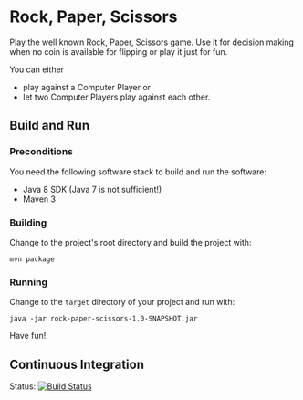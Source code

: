 # Rock, Paper, Scissors
Play the well known Rock, Paper, Scissors game. Use it for decision making when no coin is available for flipping or play it just for fun.

You can either 

- play against a Computer Player or 
- let two Computer Players play against each other.

## Build and Run
### Preconditions
You need the following software stack to build and run the software: 

- Java 8 SDK (Java 7 is not sufficient!)
- Maven 3

### Building
Change to the project's root directory and build the project with:

`mvn package`

### Running
Change to the `target` directory of your project and run with:

`java -jar rock-paper-scissors-1.0-SNAPSHOT.jar`

Have fun!

## Continuous Integration
Status: [![Build Status](https://travis-ci.org/anoack/rock-paper-scissors.svg?branch=master)](https://travis-ci.org/anoack/rock-paper-scissors)